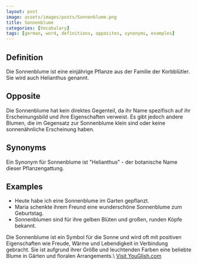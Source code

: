 ```yaml
---
layout: post
image: assets/images/posts/Sonnenblume.png
title: Sonnenblume
categories: [Vocabulary]
tags: [german, word, definitions, opposites, synonyms, examples]
---
```


## Definition
Die Sonnenblume ist eine einjährige Pflanze aus der Familie der Korbblütler. Sie wird auch Helianthus genannt.

## Opposite
Die Sonnenblume hat kein direktes Gegenteil, da ihr Name spezifisch auf ihr Erscheinungsbild und ihre Eigenschaften verweist. Es gibt jedoch andere Blumen, die im Gegensatz zur Sonnenblume klein sind oder keine sonnenähnliche Erscheinung haben.

## Synonyms
Ein Synonym für Sonnenblume ist "Helianthus" - der botanische Name dieser Pflanzengattung.

## Examples
- Heute habe ich eine Sonnenblume im Garten gepflanzt.
- Maria schenkte ihrem Freund eine wunderschöne Sonnenblume zum Geburtstag.
- Sonnenblumen sind für ihre gelben Blüten und großen, runden Köpfe bekannt.

Die Sonnenblume ist ein Symbol für die Sonne und wird oft mit positiven Eigenschaften wie Freude, Wärme und Lebendigkeit in Verbindung gebracht. Sie ist aufgrund ihrer Größe und leuchtenden Farben eine beliebte Blume in Gärten und floralen Arrangements.\ <a id="yg-widget-0" class="youglish-widget" data-query="Sonnenblume" data-lang="german" data-components="8412" data-auto-start="0" data-bkg-color="theme_light" data-title="How%20to%20pronounce%20Sonnenblume%20in%20German"  rel="nofollow" href="https://youglish.com">Visit YouGlish.com</a><script async src="https://youglish.com/public/emb/widget.js" charset="utf-8"></script>